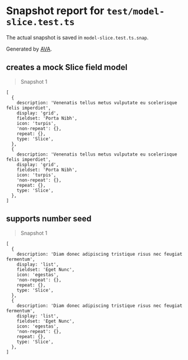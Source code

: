 # Snapshot report for `test/model-slice.test.ts`

The actual snapshot is saved in `model-slice.test.ts.snap`.

Generated by [AVA](https://avajs.dev).

## creates a mock Slice field model

> Snapshot 1

    [
      {
        description: 'Venenatis tellus metus vulputate eu scelerisque felis imperdiet',
        display: 'grid',
        fieldset: 'Porta Nibh',
        icon: 'turpis',
        'non-repeat': {},
        repeat: {},
        type: 'Slice',
      },
      {
        description: 'Venenatis tellus metus vulputate eu scelerisque felis imperdiet',
        display: 'grid',
        fieldset: 'Porta Nibh',
        icon: 'turpis',
        'non-repeat': {},
        repeat: {},
        type: 'Slice',
      },
    ]

## supports number seed

> Snapshot 1

    [
      {
        description: 'Diam donec adipiscing tristique risus nec feugiat fermentum',
        display: 'list',
        fieldset: 'Eget Nunc',
        icon: 'egestas',
        'non-repeat': {},
        repeat: {},
        type: 'Slice',
      },
      {
        description: 'Diam donec adipiscing tristique risus nec feugiat fermentum',
        display: 'list',
        fieldset: 'Eget Nunc',
        icon: 'egestas',
        'non-repeat': {},
        repeat: {},
        type: 'Slice',
      },
    ]
